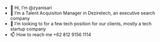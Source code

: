 - 👋 Hi, I’m @zyanisari
- 👀 I’m a Talent Acquisiton Manager in Deziretech, an executive search company
- 💞️ I’m looking to for a few tech position for our clients, mostly a tech startup company
- 📫 How to reach me +62 812 9156 1114

<!---
zyanisari/zyanisari is a ✨ special ✨ repository because its `README.md` (this file) appears on your GitHub profile.
You can click the Preview link to take a look at your changes.
--->

